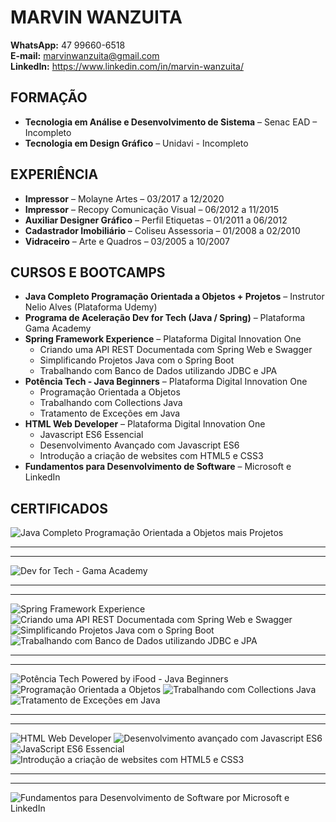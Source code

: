 # MARVIN WANZUITA
**WhatsApp:** 47 99660-6518 <br>
**E-mail:** marvinwanzuita@gmail.com <br>
**LinkedIn:** https://www.linkedin.com/in/marvin-wanzuita/
  
## FORMAÇÃO
- **Tecnologia em Análise e Desenvolvimento de Sistema** – Senac EAD – Incompleto
- **Tecnologia em Design Gráfico** – Unidavi - Incompleto

## EXPERIÊNCIA
- **Impressor** – Molayne Artes – 03/2017 a 12/2020
-	**Impressor** – Recopy Comunicação Visual – 06/2012 a 11/2015
- **Auxiliar Designer Gráfico** – Perfil Etiquetas – 01/2011 a 06/2012
-	**Cadastrador Imobiliário** – Coliseu Assessoria – 01/2008 a 02/2010
-	**Vidraceiro** – Arte e Quadros – 03/2005 a 10/2007

## CURSOS E BOOTCAMPS
-	**Java Completo Programação Orientada a Objetos + Projetos** – Instrutor Nelio Alves (Plataforma Udemy)
-	**Programa de Aceleração Dev for Tech (Java / Spring)** –  Plataforma Gama Academy
-	**Spring Framework Experience** – Plataforma Digital Innovation One
    - Criando uma API REST Documentada com Spring Web e Swagger
    - Simplificando Projetos Java com o Spring Boot
    - Trabalhando com Banco de Dados utilizando JDBC e JPA
-	**Potência Tech - Java Beginners** –  Plataforma Digital Innovation One
    - Programação Orientada a Objetos
    - Trabalhando com Collections Java
    - Tratamento de Exceções em Java
-	**HTML Web Developer** – Plataforma Digital Innovation One
    - Javascript ES6 Essencial
    - Desenvolvimento Avançado com Javascript ES6
    - Introdução a criação de websites com HTML5 e CSS3
-	**Fundamentos para Desenvolvimento de Software** –  Microsoft e LinkedIn




## CERTIFICADOS

![Java Completo Programação Orientada a Objetos mais Projetos](https://user-images.githubusercontent.com/66476979/212319922-4602af29-4650-4a8a-9b6b-7b15faa5fa4e.jpg)

---
---

![Dev for Tech - Gama Academy](https://user-images.githubusercontent.com/66476979/212325822-e9730c82-f135-4986-9344-f4b048145e95.png)

---
---

![Spring Framework Experience](https://user-images.githubusercontent.com/66476979/212325037-cf8a9ce0-387f-4cc1-87c1-b750fec94964.png)
![Criando uma API REST Documentada com Spring Web e Swagger](https://user-images.githubusercontent.com/66476979/212354782-f8ef71cd-a6d5-4d65-833e-9e3fc7945b72.png)
![Simplificando Projetos Java com o Spring Boot](https://user-images.githubusercontent.com/66476979/212355542-a1331fe1-8d51-4c4c-8cd1-f37a119d360a.png)
![Trabalhando com Banco de Dados utilizando JDBC e JPA](https://user-images.githubusercontent.com/66476979/212359560-6e975a3c-61e0-4716-99c6-74ad8d6e3f76.png)

---
---

![Potência Tech Powered by iFood - Java Beginners](https://user-images.githubusercontent.com/66476979/212333269-fac003d5-a01c-4d5f-ba87-63a49561321b.png)
![Programação Orientada a Objetos](https://user-images.githubusercontent.com/66476979/212360914-72bd0f91-e76d-4528-b5ed-fb5db2f016e6.png)
![Trabalhando com Collections Java](https://user-images.githubusercontent.com/66476979/212360387-b4ff7a20-c0e4-481a-817e-921da872e45a.png)
![Tratamento de Exceções em Java](https://user-images.githubusercontent.com/66476979/212361294-299e44e1-5e03-4ba1-82c6-48a5564ada96.png)

---
---

![HTML Web Developer](https://user-images.githubusercontent.com/66476979/212326579-c0cdaed7-97a7-4859-9f34-c1708f45e7a4.png)
![Desenvolvimento avançado com Javascript ES6](https://user-images.githubusercontent.com/66476979/212339496-53361e6f-5c7b-4e92-b6f7-f6db5820605f.png)
![JavaScript ES6 Essencial](https://user-images.githubusercontent.com/66476979/212329324-714c0fb5-6fae-4fd7-a3fe-aba49b96d4ad.png)
![Introdução a criação de websites com HTML5 e CSS3](https://user-images.githubusercontent.com/66476979/212340399-e8a4e318-fa60-47d9-a4b3-7d7eac7e3cff.png)

--- 
--- 

![Fundamentos para Desenvolvimento de Software por Microsoft e LinkedIn](https://user-images.githubusercontent.com/66476979/212327814-8e5be498-74f3-4cd3-8206-2479f360caf1.png)



